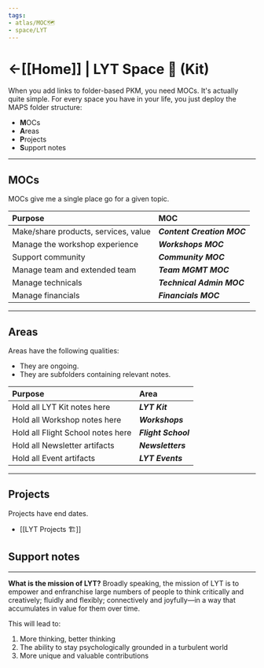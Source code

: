 ```yaml
---
tags:
- atlas/MOC🗺
- space/LYT 
---
```


# <-[[Home]] | LYT Space 🔆 (Kit)
When you add links to folder-based PKM, you need MOCs. It's actually quite simple. For every space you have in your life, you just deploy the MAPS folder structure:

- **M**OCs
- **A**reas
- **P**rojects
- **S**upport notes

---

## MOCs
MOCs give me a single place go for a given topic.

| Purpose                              | MOC                        |
|:------------------------------------ |:-------------------------- |
| Make/share products, services, value | ***Content Creation MOC*** |
| Manage the workshop experience                 | ***Workshops MOC***        |
| Support community                    | ***Community MOC***        |
| Manage team and extended team        | ***Team MGMT MOC***        |
| Manage technicals                    | ***Technical Admin MOC***  |
| Manage financials                    | ***Financials MOC***       |

---

## Areas
Areas have the following qualities:

- They are ongoing.
- They are subfolders containing relevant notes.

| Purpose                           | Area                |
|:--------------------------------- |:------------------- |
| Hold all LYT Kit notes here       | ***LYT Kit***       |
| Hold all Workshop notes here      | ***Workshops***     |
| Hold all Flight School notes here | ***Flight School*** |
| Hold all Newsletter artifacts     | ***Newsletters***   |
| Hold all Event artifacts          | ***LYT Events***    |

---

## Projects
Projects have end dates.

- [[LYT Projects 🏗]]


## Support notes


---

**What is the mission of LYT?**
Broadly speaking, the mission of LYT is to empower and enfranchise large numbers of people to think critically and creatively; fluidly and flexibly; connectively and joyfully—in a way that accumulates in value for them over time.
 
 This will lead to:
 
1. More thinking, better thinking
2. The ability to stay psychologically grounded in a turbulent world
3. More unique and valuable contributions



